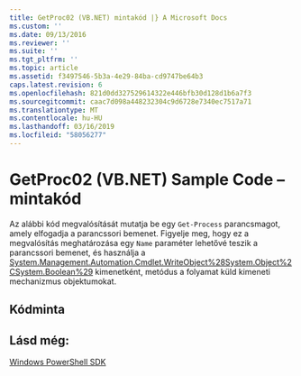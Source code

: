 ```yaml
---
title: GetProc02 (VB.NET) mintakód |} A Microsoft Docs
ms.custom: ''
ms.date: 09/13/2016
ms.reviewer: ''
ms.suite: ''
ms.tgt_pltfrm: ''
ms.topic: article
ms.assetid: f3497546-5b3a-4e29-84ba-cd9747be64b3
caps.latest.revision: 6
ms.openlocfilehash: 821d0dd327529614322e446bfb30d128d1b6a7f3
ms.sourcegitcommit: caac7d098a448232304c9d6728e7340ec7517a71
ms.translationtype: MT
ms.contentlocale: hu-HU
ms.lasthandoff: 03/16/2019
ms.locfileid: "58056277"
---
```

# <a name="getproc02-vbnet-sample-code"></a>GetProc02 (VB.NET) Sample Code – mintakód

Az alábbi kód megvalósítását mutatja be egy `Get-Process` parancsmagot, amely elfogadja a parancssori bemenet. Figyelje meg, hogy ez a megvalósítás meghatározása egy `Name` paraméter lehetővé teszik a parancssori bemenet, és használja a [System.Management.Automation.Cmdlet.WriteObject%28System.Object%2CSystem.Boolean%29](/dotnet/api/System.Management.Automation.Cmdlet.WriteObject%28System.Object%2CSystem.Boolean%29) kimenetként, metódus a folyamat küld kimeneti mechanizmus objektumokat.

## <a name="code-sample"></a>Kódminta

<!-- TODO!!!: review snippet reference  [!CODE [Msh_samplesgetproc02#getproc02vball](Msh_samplesgetproc02#getproc02vball)]  -->

## <a name="see-also"></a>Lásd még:

[Windows PowerShell SDK](../windows-powershell-reference.md)